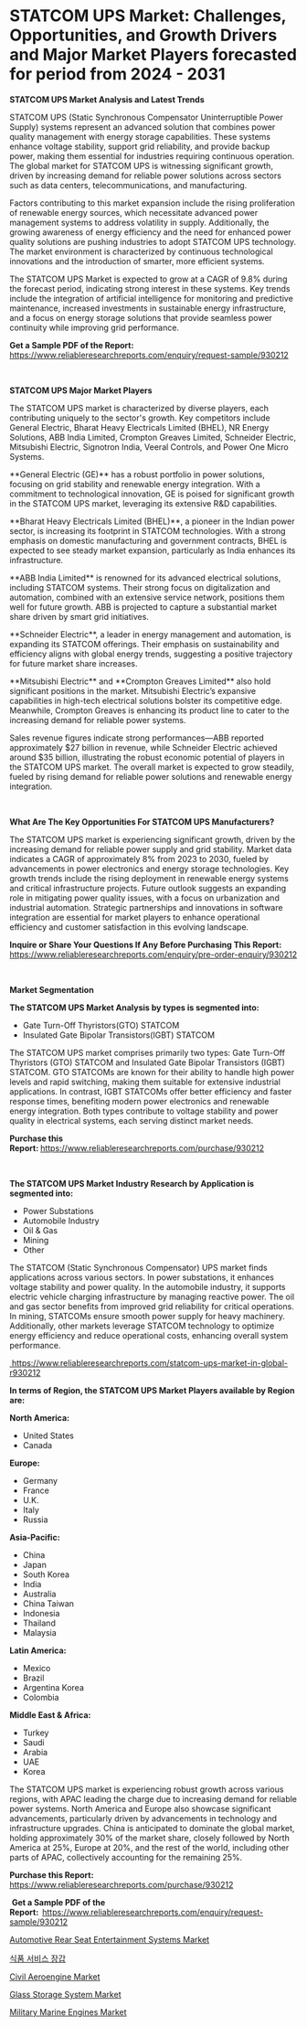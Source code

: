 <p><h1>STATCOM UPS Market: Challenges, Opportunities, and Growth Drivers and Major Market Players forecasted for period from 2024 - 2031</h1></p><p><strong>STATCOM UPS Market Analysis and Latest Trends</strong></p>
<p><p>STATCOM UPS (Static Synchronous Compensator Uninterruptible Power Supply) systems represent an advanced solution that combines power quality management with energy storage capabilities. These systems enhance voltage stability, support grid reliability, and provide backup power, making them essential for industries requiring continuous operation. The global market for STATCOM UPS is witnessing significant growth, driven by increasing demand for reliable power solutions across sectors such as data centers, telecommunications, and manufacturing.</p><p>Factors contributing to this market expansion include the rising proliferation of renewable energy sources, which necessitate advanced power management systems to address volatility in supply. Additionally, the growing awareness of energy efficiency and the need for enhanced power quality solutions are pushing industries to adopt STATCOM UPS technology. The market environment is characterized by continuous technological innovations and the introduction of smarter, more efficient systems.</p><p>The STATCOM UPS Market is expected to grow at a CAGR of 9.8% during the forecast period, indicating strong interest in these systems. Key trends include the integration of artificial intelligence for monitoring and predictive maintenance, increased investments in sustainable energy infrastructure, and a focus on energy storage solutions that provide seamless power continuity while improving grid performance.</p></p>
<p><strong>Get a Sample PDF of the Report:&nbsp;</strong> <a href="https://www.reliableresearchreports.com/enquiry/request-sample/930212">https://www.reliableresearchreports.com/enquiry/request-sample/930212</a></p>
<p>&nbsp;</p>
<p><strong>STATCOM UPS Major Market Players</strong></p>
<p><p>The STATCOM UPS market is characterized by diverse players, each contributing uniquely to the sector's growth. Key competitors include General Electric, Bharat Heavy Electricals Limited (BHEL), NR Energy Solutions, ABB India Limited, Crompton Greaves Limited, Schneider Electric, Mitsubishi Electric, Signotron India, Veeral Controls, and Power One Micro Systems.</p><p>**General Electric (GE)** has a robust portfolio in power solutions, focusing on grid stability and renewable energy integration. With a commitment to technological innovation, GE is poised for significant growth in the STATCOM UPS market, leveraging its extensive R&D capabilities.</p><p>**Bharat Heavy Electricals Limited (BHEL)**, a pioneer in the Indian power sector, is increasing its footprint in STATCOM technologies. With a strong emphasis on domestic manufacturing and government contracts, BHEL is expected to see steady market expansion, particularly as India enhances its infrastructure.</p><p>**ABB India Limited** is renowned for its advanced electrical solutions, including STATCOM systems. Their strong focus on digitalization and automation, combined with an extensive service network, positions them well for future growth. ABB is projected to capture a substantial market share driven by smart grid initiatives.</p><p>**Schneider Electric**, a leader in energy management and automation, is expanding its STATCOM offerings. Their emphasis on sustainability and efficiency aligns with global energy trends, suggesting a positive trajectory for future market share increases.</p><p>**Mitsubishi Electric** and **Crompton Greaves Limited** also hold significant positions in the market. Mitsubishi Electric’s expansive capabilities in high-tech electrical solutions bolster its competitive edge. Meanwhile, Crompton Greaves is enhancing its product line to cater to the increasing demand for reliable power systems.</p><p>Sales revenue figures indicate strong performances—ABB reported approximately $27 billion in revenue, while Schneider Electric achieved around $35 billion, illustrating the robust economic potential of players in the STATCOM UPS market. The overall market is expected to grow steadily, fueled by rising demand for reliable power solutions and renewable energy integration.</p></p>
<p>&nbsp;</p>
<p><strong>What Are The Key Opportunities For STATCOM UPS Manufacturers?</strong></p>
<p><p>The STATCOM UPS market is experiencing significant growth, driven by the increasing demand for reliable power supply and grid stability. Market data indicates a CAGR of approximately 8% from 2023 to 2030, fueled by advancements in power electronics and energy storage technologies. Key growth trends include the rising deployment in renewable energy systems and critical infrastructure projects. Future outlook suggests an expanding role in mitigating power quality issues, with a focus on urbanization and industrial automation. Strategic partnerships and innovations in software integration are essential for market players to enhance operational efficiency and customer satisfaction in this evolving landscape.</p></p>
<p><strong>Inquire or Share Your Questions If Any Before Purchasing This Report:</strong> <a href="https://www.reliableresearchreports.com/enquiry/pre-order-enquiry/930212">https://www.reliableresearchreports.com/enquiry/pre-order-enquiry/930212</a></p>
<p>&nbsp;</p>
<p><strong>Market Segmentation</strong></p>
<p><strong>The STATCOM UPS Market Analysis by types is segmented into:</strong></p>
<p><ul><li>Gate Turn-Off Thyristors(GTO) STATCOM</li><li>Insulated Gate Bipolar Transistors(IGBT) STATCOM</li></ul></p>
<p><p>The STATCOM UPS market comprises primarily two types: Gate Turn-Off Thyristors (GTO) STATCOM and Insulated Gate Bipolar Transistors (IGBT) STATCOM. GTO STATCOMs are known for their ability to handle high power levels and rapid switching, making them suitable for extensive industrial applications. In contrast, IGBT STATCOMs offer better efficiency and faster response times, benefiting modern power electronics and renewable energy integration. Both types contribute to voltage stability and power quality in electrical systems, each serving distinct market needs.</p></p>
<p><strong>Purchase this Report:&nbsp;</strong><a href="https://www.reliableresearchreports.com/purchase/930212">https://www.reliableresearchreports.com/purchase/930212</a></p>
<p>&nbsp;</p>
<p><strong>The STATCOM UPS Market Industry Research by Application is segmented into:</strong></p>
<p><ul><li>Power Substations</li><li>Automobile Industry</li><li>Oil & Gas</li><li>Mining</li><li>Other</li></ul></p>
<p><p>The STATCOM (Static Synchronous Compensator) UPS market finds applications across various sectors. In power substations, it enhances voltage stability and power quality. In the automobile industry, it supports electric vehicle charging infrastructure by managing reactive power. The oil and gas sector benefits from improved grid reliability for critical operations. In mining, STATCOMs ensure smooth power supply for heavy machinery. Additionally, other markets leverage STATCOM technology to optimize energy efficiency and reduce operational costs, enhancing overall system performance.</p></p>
<p><a href="https://www.reliableresearchreports.com/statcom-ups-market-in-global-r930212">&nbsp;https://www.reliableresearchreports.com/statcom-ups-market-in-global-r930212</a></p>
<p><strong>In terms of Region, the STATCOM UPS Market Players available by Region are:</strong></p>
<p>
    <p> <strong> North America: </strong>
        <ul>
            <li>United States</li>
            <li>Canada</li>
        </ul>
        </p> 
    <p> <strong> Europe: </strong>
        <ul>
            <li>Germany</li>
            <li>France</li>
            <li>U.K.</li>
            <li>Italy</li>
            <li>Russia</li>
        </ul>
        </p> 
    <p> <strong> Asia-Pacific: </strong>
        <ul>
            <li>China</li>
            <li>Japan</li>
            <li>South Korea</li>
            <li>India</li>
            <li>Australia</li>
            <li>China Taiwan</li>
            <li>Indonesia</li>
            <li>Thailand</li>
            <li>Malaysia</li>
        </ul>
        </p> 
    <p> <strong> Latin America: </strong>
        <ul>
            <li>Mexico</li>
            <li>Brazil</li>
            <li>Argentina Korea</li>
            <li>Colombia</li>
        </ul>
        </p> 
    <p> <strong> Middle East & Africa: </strong>
        <ul>
            <li>Turkey</li>
            <li>Saudi</li>
            <li>Arabia</li>
            <li>UAE</li>
            <li>Korea</li>
        </ul>
    </p>
    </p>
<p><p>The STATCOM UPS market is experiencing robust growth across various regions, with APAC leading the charge due to increasing demand for reliable power systems. North America and Europe also showcase significant advancements, particularly driven by advancements in technology and infrastructure upgrades. China is anticipated to dominate the global market, holding approximately 30% of the market share, closely followed by North America at 25%, Europe at 20%, and the rest of the world, including other parts of APAC, collectively accounting for the remaining 25%.</p></p>
<p><strong>Purchase this Report: </strong><a href="https://www.reliableresearchreports.com/purchase/930212">https://www.reliableresearchreports.com/purchase/930212</a></p>
<p>&nbsp;<strong>Get a Sample PDF of the Report:&nbsp;&nbsp;</strong><a href="https://www.reliableresearchreports.com/enquiry/request-sample/930212">https://www.reliableresearchreports.com/enquiry/request-sample/930212</a></p>
<p><strong></strong></p>
<p><p><a href="https://issuu.com/reportprime-2/docs/automotive-rear-seat-entertainment-_0bf5688e36b44e">Automotive Rear Seat Entertainment Systems Market</a></p><p><a href="https://medium.com/@percyhagernes9778/%EC%84%B8%EA%B3%84-food-service-gloves-market-%EC%9D%80-2024%EC%97%90%EC%84%9C-2031%EB%A1%9C-%EC%97%B0%ED%8F%89%EA%B7%A0-%EC%A6%9D%EA%B0%80%EC%9C%A8%EC%9D%84-%EB%B3%B4%EC%9D%BC-%EA%B2%83%EC%9C%BC%EB%A1%9C-%EC%98%88%EC%83%81%EB%90%A9%EB%8B%88%EB%8B%A4-1f47eabc6f43">식품 서비스 장갑</a></p><p><a href="https://issuu.com/reportprime-2/docs/civil-aeroengine-market-size-2030.p_3a78dd209c824f">Civil Aeroengine Market</a></p><p><a href="https://medium.com/@raymiu201/what-are-the-growth-opportunities-and-challenges-in-the-glass-storage-system-market-1c9d36c3b9ea">Glass Storage System Market</a></p><p><a href="https://github.com/MaryNelson695/Market-Research-Report-List-1/blob/main/military-marine-engines-market.md">Military Marine Engines Market</a></p></p>